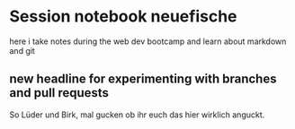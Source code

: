 # Session notebook neuefische

here i take notes during the web dev bootcamp and learn about markdown and git

## new headline for experimenting with branches and pull requests

So Lüder und Birk, mal gucken ob ihr euch das hier wirklich anguckt.
